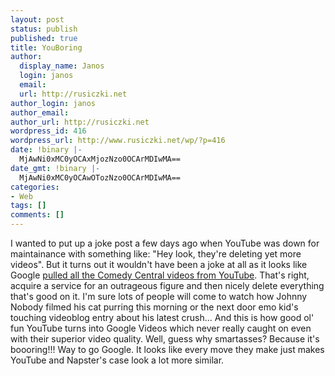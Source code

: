 ```yaml
---
layout: post
status: publish
published: true
title: YouBoring
author:
  display_name: Janos
  login: janos
  email: 
  url: http://rusiczki.net
author_login: janos
author_email: 
author_url: http://rusiczki.net
wordpress_id: 416
wordpress_url: http://www.rusiczki.net/wp/?p=416
date: !binary |-
  MjAwNi0xMC0yOCAxMjozNzo0OCArMDIwMA==
date_gmt: !binary |-
  MjAwNi0xMC0yOCAwOTozNzo0OCArMDIwMA==
categories:
- Web
tags: []
comments: []
---
```

<p>I wanted to put up a joke post a few days ago when YouTube was down for maintainance with something like: "Hey look, they're deleting yet more videos". But it turns out it wouldn't have been a joke at all as it looks like Google <a href="http://www.downloadsquad.com/2006/10/27/comedy-central-yanks-clips-from-youtube/">pulled all the Comedy Central videos from YouTube</a>. That's right, acquire a service for an outrageous figure and then nicely delete everything that's good on it. I'm sure lots of people will come to watch how Johnny Nobody filmed his cat purring this morning or the next door emo kid's touching videoblog entry about his latest crush... And this is how good ol' fun YouTube turns into Google Videos which never really caught on even with their superior video quality. Well, guess why smartasses? Because it's boooring!!! Way to go Google. It looks like every move they make just makes YouTube and Napster's case look a lot more similar.</p>
